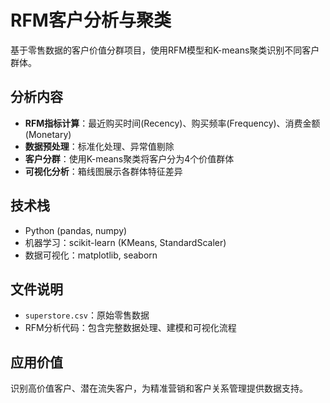 # RFM客户分析与聚类

基于零售数据的客户价值分群项目，使用RFM模型和K-means聚类识别不同客户群体。

## 分析内容

- **RFM指标计算**：最近购买时间(Recency)、购买频率(Frequency)、消费金额(Monetary)
- **数据预处理**：标准化处理、异常值剔除
- **客户分群**：使用K-means聚类将客户分为4个价值群体
- **可视化分析**：箱线图展示各群体特征差异

## 技术栈

- Python (pandas, numpy)
- 机器学习：scikit-learn (KMeans, StandardScaler)
- 数据可视化：matplotlib, seaborn

## 文件说明

- `superstore.csv`：原始零售数据
- RFM分析代码：包含完整数据处理、建模和可视化流程

## 应用价值

识别高价值客户、潜在流失客户，为精准营销和客户关系管理提供数据支持。
